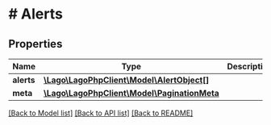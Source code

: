 # # Alerts

## Properties

Name | Type | Description | Notes
------------ | ------------- | ------------- | -------------
**alerts** | [**\Lago\LagoPhpClient\Model\AlertObject[]**](AlertObject.md) |  |
**meta** | [**\Lago\LagoPhpClient\Model\PaginationMeta**](PaginationMeta.md) |  | [optional]

[[Back to Model list]](../../README.md#models) [[Back to API list]](../../README.md#endpoints) [[Back to README]](../../README.md)

